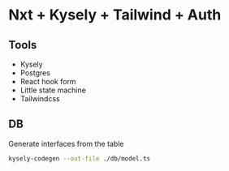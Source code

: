 # Nxt + Kysely + Tailwind + Auth

## Tools

- Kysely
- Postgres
- React hook form
- Little state machine
- Tailwindcss

## DB
Generate interfaces from the table
```bash
kysely-codegen --out-file ./db/model.ts
```

